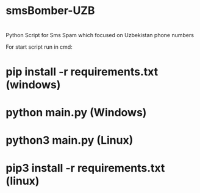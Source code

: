 # smsBomber-UZB
#

Python Script for Sms Spam which focused on Uzbekistan phone numbers

For start script run in cmd:

  # pip install -r requirements.txt (windows)

  # python main.py (Windows)
  
  # python3 main.py (Linux)

  # pip3 install -r requirements.txt (linux)
  
